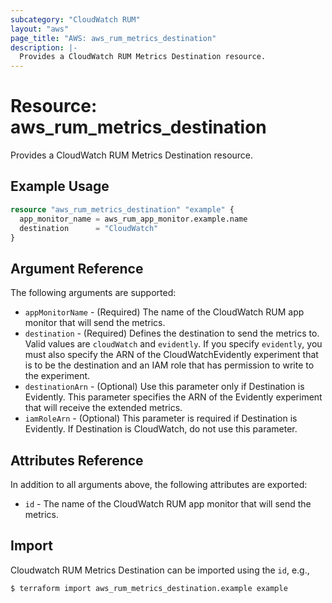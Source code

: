 ```yaml
---
subcategory: "CloudWatch RUM"
layout: "aws"
page_title: "AWS: aws_rum_metrics_destination"
description: |-
  Provides a CloudWatch RUM Metrics Destination resource.
---
```


# Resource: aws_rum_metrics_destination

Provides a CloudWatch RUM Metrics Destination resource.

## Example Usage

```terraform
resource "aws_rum_metrics_destination" "example" {
  app_monitor_name = aws_rum_app_monitor.example.name
  destination      = "CloudWatch"
}
```

## Argument Reference

The following arguments are supported:

* `appMonitorName` - (Required) The name of the CloudWatch RUM app monitor that will send the metrics.
* `destination` - (Required)  Defines the destination to send the metrics to. Valid values are `cloudWatch` and `evidently`. If you specify `evidently`, you must also specify the ARN of the CloudWatchEvidently experiment that is to be the destination and an IAM role that has permission to write to the experiment.
* `destinationArn` - (Optional) Use this parameter only if Destination is Evidently. This parameter specifies the ARN of the Evidently experiment that will receive the extended metrics.
* `iamRoleArn` - (Optional) This parameter is required if Destination is Evidently. If Destination is CloudWatch, do not use this parameter.

## Attributes Reference

In addition to all arguments above, the following attributes are exported:

* `id` - The name of the CloudWatch RUM app monitor that will send the metrics.

## Import

Cloudwatch RUM Metrics Destination can be imported using the `id`, e.g.,

```
$ terraform import aws_rum_metrics_destination.example example
```

<!-- cache-key: cdktf-0.17.0-pre.15 input-5d07a8f6181b038a062e6ff3916b7b5122996a0db7b16ee716c2b1075b03755c -->